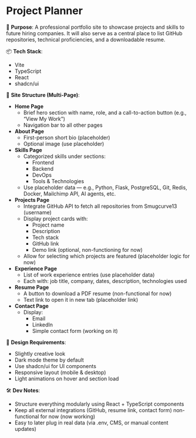 # Project Planner

🎯 **Purpose**:
A professional portfolio site to showcase projects and skills to future hiring companies. It will also serve as a central place to list GitHub repositories, technical proficiencies, and a downloadable resume.

📦 **Tech Stack**:
- Vite
- TypeScript
- React
- shadcn/ui

🧱 **Site Structure (Multi-Page)**:
- **Home Page**
  - Brief hero section with name, role, and a call-to-action button (e.g., “View My Work”)
  - Navigation bar to all other pages
- **About Page**
  - First-person short bio (placeholder)
  - Optional image (use placeholder)
- **Skills Page**
  - Categorized skills under sections:
    - Frontend
    - Backend
    - DevOps
    - Tools & Technologies
  - Use placeholder data — e.g., Python, Flask, PostgreSQL, Git, Redis, Docker, Mailchimp API, AI agents, etc.
- **Projects Page**
  - Integrate GitHub API to fetch all repositories from Smugcurve13 (username)
  - Display project cards with:
    - Project name
    - Description
    - Tech stack
    - GitHub link
    - Demo link (optional, non-functioning for now)
  - Allow for selecting which projects are featured (placeholder logic for now)
- **Experience Page**
  - List of work experience entries (use placeholder data)
  - Each with: job title, company, dates, description, technologies used
- **Resume Page**
  - A button to download a PDF resume (non-functional for now)
  - Text link to open it in new tab (placeholder link)
- **Contact Page**
  - Display:
    - Email 
    - LinkedIn 
    - Simple contact form (working on it)

🎨 **Design Requirements**:
- Slightly creative look
- Dark mode theme by default
- Use shadcn/ui for UI components
- Responsive layout (mobile & desktop)
- Light animations on hover and section load

🛠 **Dev Notes**:
- Structure everything modularly using React + TypeScript components
- Keep all external integrations (GitHub, resume link, contact form) non-functional for now (now working)
- Easy to later plug in real data (via .env, CMS, or manual content updates)
